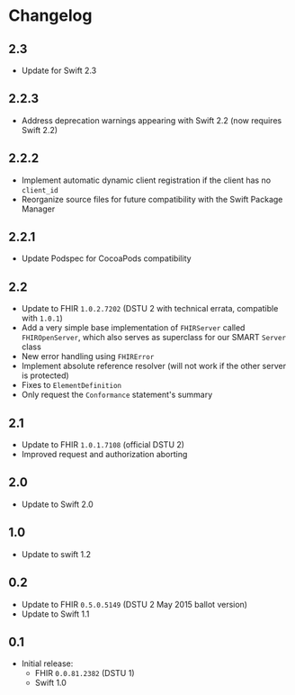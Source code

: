 Changelog
=========


## 2.3

- Update for Swift 2.3


## 2.2.3

- Address deprecation warnings appearing with Swift 2.2 (now requires Swift 2.2)


## 2.2.2

- Implement automatic dynamic client registration if the client has no `client_id`
- Reorganize source files for future compatibility with the Swift Package Manager

## 2.2.1

- Update Podspec for CocoaPods compatibility

## 2.2

- Update to FHIR `1.0.2.7202` (DSTU 2 with technical errata, compatible with `1.0.1`)
- Add a very simple base implementation of `FHIRServer` called `FHIROpenServer`, which also serves as superclass for our SMART `Server` class
- New error handling using `FHIRError`
- Implement absolute reference resolver (will not work if the other server is protected)
- Fixes to `ElementDefinition`
- Only request the `Conformance` statement's summary

## 2.1

- Update to FHIR `1.0.1.7108` (official DSTU 2)
- Improved request and authorization aborting

## 2.0

- Update to Swift 2.0


## 1.0

- Update to swift 1.2

## 0.2

- Update to FHIR `0.5.0.5149` (DSTU 2 May 2015 ballot version)
- Update to Swift 1.1

## 0.1

- Initial release:
    + FHIR `0.0.81.2382` (DSTU 1)
    + Swift 1.0
